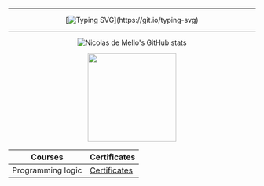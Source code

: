<div align = center>

### 

----------------------

[![Typing SVG](https://readme-typing-svg.demolab.com/?color=730808&size=35&center=true&vCenter=true&width=1000&lines=Hi,+my+name+is+Nicolas+de+Mello;I+have+19+years+old;I'm+from+Brazil,+Sp;FullStack+Developer!)](https://git.io/typing-svg)


----

![Nicolas de Mello's GitHub stats](https://github-readme-stats.vercel.app/api?username=niccmello&show_icons=true&theme=radical)

<img height="180cm" src="https://github-readme-stats.vercel.app/api/top-langs/?username=niccmello&layout=compact&langs_count=7&theme=radical"/>

| Courses | Certificates | 
| ---------- | ------- |
| Programming logic | [Certificates](https://hermes.dio.me/certificates/YAUI5YXT.pdf) 


